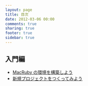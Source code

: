 ```yaml
---
layout: page
title: 目次
date: 2012-03-06 00:00
comments: true
sharing: true
footer: true
sidebar: true
---
```


## 入門編
- [MacRuby の環境を構築しよう](/blog/2012/03/06/intro-install/)
- [新規プロジェクトをつくってみよう](/blog/2012/03/06/intro-new-project/)